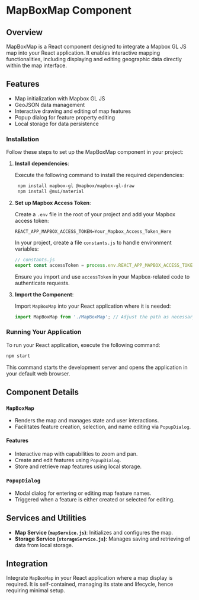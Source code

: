 # MapBoxMap Component

## Overview

MapBoxMap is a React component designed to integrate a Mapbox GL JS map into your React application. It enables interactive mapping functionalities, including displaying and editing geographic data directly within the map interface.

## Features

- Map initialization with Mapbox GL JS
- GeoJSON data management
- Interactive drawing and editing of map features
- Popup dialog for feature property editing
- Local storage for data persistence

### Installation

Follow these steps to set up the MapBoxMap component in your project:

1. **Install dependencies**:

   Execute the following command to install the required dependencies:

   ```bash
    npm install mapbox-gl @mapbox/mapbox-gl-draw
    npm install @mui/material
   ```

2. **Set up Mapbox Access Token**:

   Create a `.env` file in the root of your project and add your Mapbox access token:

   ```plaintext
   REACT_APP_MAPBOX_ACCESS_TOKEN=Your_Mapbox_Access_Token_Here
   ```

   In your project, create a file `constants.js` to handle environment variables:

   ```javascript
   // constants.js
   export const accessToken = process.env.REACT_APP_MAPBOX_ACCESS_TOKEN;
   ```

   Ensure you import and use `accessToken` in your Mapbox-related code to authenticate requests.

3. **Import the Component**:

   Import `MapBoxMap` into your React application where it is needed:

   ```javascript
   import MapBoxMap from './MapBoxMap'; // Adjust the path as necessary
   ```

### Running Your Application

To run your React application, execute the following command:

```bash
npm start
```

This command starts the development server and opens the application in your default web browser.

## Component Details

### `MapBoxMap`

- Renders the map and manages state and user interactions.
- Facilitates feature creation, selection, and name editing via `PopupDialog`.

#### Features

- Interactive map with capabilities to zoom and pan.
- Create and edit features using `PopupDialog`.
- Store and retrieve map features using local storage.

### `PopupDialog`

- Modal dialog for entering or editing map feature names.
- Triggered when a feature is either created or selected for editing.

## Services and Utilities

- **Map Service (`mapService.js`)**: Initializes and configures the map.
- **Storage Service (`storageService.js`)**: Manages saving and retrieving of data from local storage.

## Integration

Integrate `MapBoxMap` in your React application where a map display is required. It is self-contained, managing its state and lifecycle, hence requiring minimal setup.
